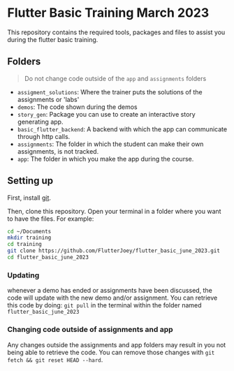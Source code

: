 # Flutter Basic Training March 2023

This repository contains the required tools, packages and files to assist you during the flutter basic training.

## Folders

> Do not change code outside of the `app` and `assignments` folders

- `assigment_solutions`: Where the trainer puts the solutions of the assignments or 'labs'
- `demos`: The code shown during the demos
- `story_gen`: Package you can use to create an interactive story generating app.
- `basic_flutter_backend`: A backend with which the app can communicate through http calls.
- `assignments`: The folder in which the student can make their own assignments, is not tracked.
- `app`: The folder in which you make the app during the course.

## Setting up

First, install [git](https://git-scm.com/downloads).

Then, clone this repository. Open your terminal in a folder where you want to have the files.
For example:
```sh
cd ~/Documents
mkdir training
cd training
git clone https://github.com/FlutterJoey/flutter_basic_june_2023.git
cd flutter_basic_june_2023
```

### Updating

whenever a demo has ended or assignments have been discussed, the code will update with the new demo and/or assignment. 
You can retrieve this code by doing:
`git pull` in the terminal within the folder named `flutter_basic_june_2023`

### Changing code outside of assignments and app
Any changes outside the assignments and app folders may result in you not being able to retrieve the code. You can remove those changes with `git fetch && git reset HEAD --hard`.